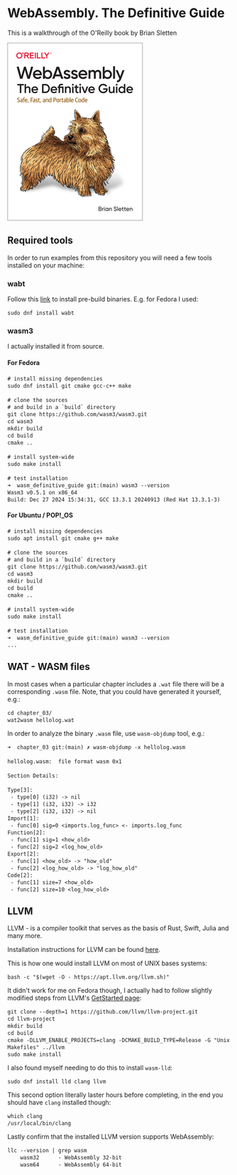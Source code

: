 # WebAssembly. The Definitive Guide

This is a walkthrough of the O'Reilly book by Brian Sletten

![WebAssembly the Definitive Guide](images/wasm_book.png)

## Required tools

In order to run examples from this repository you will need a few tools installed on your machine:

### wabt

Follow this [link](https://github.com/WebAssembly/wabt?tab=readme-ov-file#installing-prebuilt-binaries) to install
pre-build binaries. E.g. for Fedora I used:

```shell
sudo dnf install wabt
```

### wasm3

I actually installed it from source.

#### For Fedora

```shell
# install missing dependencies
sudo dnf install git cmake gcc-c++ make

# clone the sources
# and build in a `build` directory
git clone https://github.com/wasm3/wasm3.git
cd wasm3
mkdir build
cd build
cmake ..

# install system-wide
sudo make install

# test installation
➜  wasm_definitive_guide git:(main) wasm3 --version                               
Wasm3 v0.5.1 on x86_64
Build: Dec 27 2024 15:34:31, GCC 13.3.1 20240913 (Red Hat 13.3.1-3)
```

#### For Ubuntu / POP!_OS


```shell
# install missing dependencies
sudo apt install git cmake g++ make

# clone the sources
# and build in a `build` directory
git clone https://github.com/wasm3/wasm3.git
cd wasm3
mkdir build
cd build
cmake ..

# install system-wide
sudo make install

# test installation
➜  wasm_definitive_guide git:(main) wasm3 --version                               
...
```

## WAT - WASM files

In most cases when a particular chapter includes a `.wat` file there will
be a corresponding `.wasm` file. Note, that you could have generated it yourself, e.g.:

```shell
cd chapter_03/
wat2wasm hellolog.wat
```

In order to analyze the binary `.wasm` file, use `wasm-objdump` tool, e.g.:

```shell
➜  chapter_03 git:(main) ✗ wasm-objdump -x hellolog.wasm

hellolog.wasm:  file format wasm 0x1

Section Details:

Type[3]:
 - type[0] (i32) -> nil
 - type[1] (i32, i32) -> i32
 - type[2] (i32, i32) -> nil
Import[1]:
 - func[0] sig=0 <imports.log_func> <- imports.log_func
Function[2]:
 - func[1] sig=1 <how_old>
 - func[2] sig=2 <log_how_old>
Export[2]:
 - func[1] <how_old> -> "how_old"
 - func[2] <log_how_old> -> "log_how_old"
Code[2]:
 - func[1] size=7 <how_old>
 - func[2] size=10 <log_how_old>
 ```

## LLVM

LLVM - is a compiler toolkit that serves as the basis of Rust, Swift, Julia and many more.

Installation instructions for LLVM can be found [here](https://apt.llvm.org/).

This is how one would install LLVM on most of UNIX bases systems:

```shell
bash -c "$(wget -O - https://apt.llvm.org/llvm.sh)"
```

It didn't work for me on Fedora though, I actually had to follow slightly modified steps from LLVM's [GetStarted page](https://clang.llvm.org/get_started.html):

```shell
git clone --depth=1 https://github.com/llvm/llvm-project.git
cd llvm-project
mkdir build
cd build
cmake -DLLVM_ENABLE_PROJECTS=clang -DCMAKE_BUILD_TYPE=Release -G "Unix Makefiles" ../llvm
sudo make install
```

I also found myself needing to do this to install `wasm-lld`:

```shell
sudo dnf install lld clang llvm
```

This second option literally laster hours before completing, in the end you should have `clang` installed though:

```shell
which clang
/usr/local/bin/clang
```

Lastly confirm that the installed LLVM version supports WebAssembly:

```shell
llc --version | grep wasm
    wasm32      - WebAssembly 32-bit
    wasm64      - WebAssembly 64-bit
```